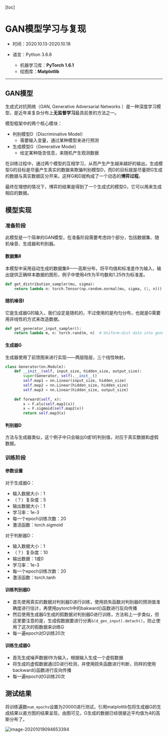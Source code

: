 [toc]

# GAN模型学习与复现

* 时间：2020.10.13-2020.10.18

* 语言：Python 3.6.8
  * 机器学习库：**PyTorch 1.6.1**
  * 绘图库：**Matplotlib**

---

## GAN模型

生成式对抗网络（GAN, Generative Adversarial Networks ）是一种深度学习模型，是近年来复杂分布上**无监督学习**最具前景的方法之一。

模型框架中的两个核心模块：

* 判别模型D（Discriminative Model）
  * 需要输入变量，通过某种模型来进行预测
* 生成模型G（Generative Model）
  * 给定某种隐含信息，来随机产生观测数据

在训练过程中，通过两个模型的互相学习，从而产生产生越来越好的输出。生成模型G的目标是尽量产生真实的数据来欺骗判别模型D，而D的目标就是尽量把G生成的数据与真实数据区分开来。这样G和D就构成了一个动态的**博弈过程**。

最终在理想的情况下，博弈的结果是得到了一个生成式的模型G，它可以用来生成相应的数据。

## 模型实现

### 准备阶段

此模型是一个简单的GAN模型，在准备阶段需要考虑四个部分，包括数据集、随机噪音、生成器和判别器。

#### 数据集R

本模型中采用自动生成的数据集R——高斯分布，将平均值和标准差作为输入，输出提供正确样本数据的图形，例子中使用4作为平均数和1.25作为标准差。

```python
def get_distribution_sampler(mu, sigma):
    return lambda n: torch.Tensor(np.random.normal(mu, sigma, (1, n)))  # Gaussian
```

#### 随机噪音I

它是生成器G的输入，我们设定是随机的，不过使用的是均匀分布，也就是G需要用非线性的方式来改造数据。

```python
def get_generator_input_sampler():
    return lambda m, n: torch.rand(m, n)  # Uniform-dist data into generator
```

#### 生成器G

生成器使用了前馈图来进行实现——两层隐层，三个线性映射。

```python
class Generator(nn.Module):
    def __init__(self, input_size, hidden_size, output_size):
        super(Generator, self).__init__()
        self.map1 = nn.Linear(input_size, hidden_size)
        self.map2 = nn.Linear(hidden_size, hidden_size)
        self.map3 = nn.Linear(hidden_size, output_size)
 
    def forward(self, x):
        x = F.elu(self.map1(x))
        x = F.sigmoid(self.map2(x))
        return self.map3(x)
```

#### 判别器D

方法与生成器类似，这个例子中只会输出0或1的判别值，对应于真实数据和虚假数据。

### 训练阶段

#### 参数设置

对于生成器G：

* 输入数据大小：1
* （？）复杂度：5
* 输出数据大小：1
* 学习率：1e-3
* 每一个epoch训练次数：20
* 激活函数：torch.sigmoid

对于判断器D：

* 输入数据大小：1
* （？）复杂度：10
* 输出数据：1或0
* 学习率：1e-3
* 每一个epoch训练次数：20
* 激活函数：torch.tanh

#### 训练判别器D

* 首先使用真实的数据对判别器D进行训练，使用损失函数对判别器的预测值准确度进行估计，再使用pytorch中的bakward()函数进行反向传播
* 然后使用生成器G生成的假数据对判别器D进行训练，方法和上一步类似，但这里要注意的是，生成假数据要进行分离``G(d_gen_input).detach()``，防止使用了这次的假数据来训练G
* 每一遍epoch对D训练20次

#### 训练生成器G

* 首先生成噪声数据I作为输入，根据输入生成一个虚假数据
* 将生成的虚假数据通过D进行检测，并使用损失函数进行判断，同样的使用backward()函数进行反向传播
* 每一遍epoch对G训练20次

## 测试结果

将训练遍数``num_epochs``设置为20000进行测试，引用matplotlib包将生成器G的生成结果以直方图的结果呈现，由图可见，G生成的数据已经很接近平均值为4的高斯分布了。

![image-20201019094653394](C:\Users\brian\AppData\Roaming\Typora\typora-user-images\image-20201019094653394.png)


